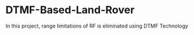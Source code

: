# DTMF-Based-Land-Rover

In this project, range limitations of RF is eliminated using DTMF Technology
